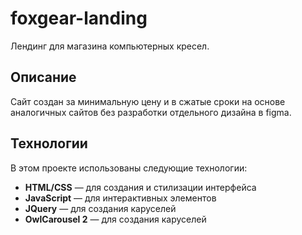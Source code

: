 # foxgear-landing

Лендинг для магазина компьютерных кресел.

## Описание

Сайт создан за минимальную цену и в сжатые сроки на основе аналогичных сайтов без разработки отдельного дизайна в figma.

## Технологии

В этом проекте использованы следующие технологии:

- **HTML/CSS** — для создания и стилизации интерфейса
- **JavaScript** — для интерактивных элементов
- **JQuery** — для создания каруселей
- **OwlCarousel 2** — для создания каруселей
